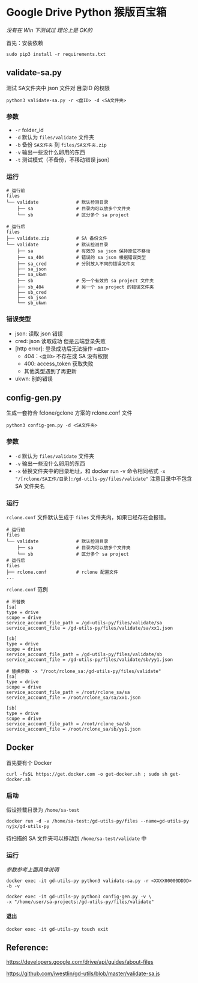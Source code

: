 # Google Drive Python 猴版百宝箱
_没有在 Win 下测试过 理论上是 OK的_

首先：安装依赖
```
sudo pip3 install -r requirements.txt
```
## validate-sa.py
测试 SA文件夹中 json 文件对 目录ID 的权限
```
python3 validate-sa.py -r <盘ID> -d <SA文件夹>
```
### 参数
* `-r` folder_id
* `-d` 默认为 `files/validate` 文件夹
* `-b` 备份 `SA文件夹` 到 `files/SA文件夹.zip`
* `-v` 输出一些没什么卵用的东西
* `-t` 测试模式（不备份，不移动错误 json）
### 运行
```
# 运行前
files
└── validate              # 默认检测目录
    ├── sa                # 目录内可以放多个文件夹
    └── sb                # 区分多个 sa project

# 运行后
files
├── validate.zip          # SA 备份文件
└── validate              # 默认检测目录
    ├── sa                # 有效的 sa json 保持原位不移动
    ├── sa_404            # 错误的 sa json 根据错误类型
    ├── sa_cred           # 分别放入不同的错误文件夹
    ├── sa_json
    ├── sa_ukwn
    ├── sb                # 另一个有效的 sa project 文件夹
    ├── sb_404            # 另一个 sa project 的错误文件夹
    ├── sb_cred
    ├── sb_json
    └── sb_ukwn
```
### 错误类型
* json: 读取 json 错误
* cred: json 读取成功 但是云端登录失败
* [http error]: 登录成功后无法操作 `<盘ID>`
  * 404：`<盘ID>` 不存在或 SA 没有权限
  * 400: access_token 获取失败
  * 其他类型遇到了再更新
* ukwn: 别的错误

## config-gen.py
生成一套符合 fclone/gclone 方案的 rclone.conf 文件
```
python3 config-gen.py -d <SA文件夹>
```
### 参数
* `-d` 默认为 `files/validate` 文件夹
* `-v` 输出一些没什么卵用的东西
* `-x` 替换文件夹中的目录地址，和 docker run -v 命令相同格式 `-x "/[rclone/SA工作/目录]:/gd-utils-py/files/validate"` 注意目录中不包含 SA 文件夹名
### 运行
`rclone.conf` 文件默认生成于 `files` 文件夹内，如果已经存在会报错。
```
# 运行前
files
└── validate              # 默认检测目录
    ├── sa                # 目录内可以放多个文件夹
    └── sb                # 区分多个 sa project
# 运行后
files
├── rclone.conf           # rclone 配置文件
...
```
`rclone.conf` 范例
```
# 不替换
[sa]
type = drive
scope = drive
service_account_file_path = /gd-utils-py/files/validate/sa
service_account_file = /gd-utils-py/files/validate/sa/xx1.json

[sb]
type = drive
scope = drive
service_account_file_path = /gd-utils-py/files/validate/sb
service_account_file = /gd-utils-py/files/validate/sb/yy1.json
```
```
# 替换参数 -x "/root/rclone_sa:/gd-utils-py/files/validate"
[sa]
type = drive
scope = drive
service_account_file_path = /root/rclone_sa/sa
service_account_file = /root/rclone_sa/sa/xx1.json

[sb]
type = drive
scope = drive
service_account_file_path = /root/rclone_sa/sb
service_account_file = /root/rclone_sa/sb/yy1.json
```

## Docker
首先要有个 Docker
```
curl -fsSL https://get.docker.com -o get-docker.sh ; sudo sh get-docker.sh
```
### 启动
假设挂载目录为 `/home/sa-test`
```
docker run -d -v /home/sa-test:/gd-utils-py/files --name=gd-utils-py nyjx/gd-utils-py
```
待扫描的 SA 文件夹可以移动到 `/home/sa-test/validate` 中
### 运行
_参数参考上面具体说明_
```
docker exec -it gd-utils-py python3 validate-sa.py -r <XXXX00000DDDD> -b -v
```
```
docker exec -it gd-utils-py python3 config-gen.py -v \
-x "/home/user/sa-projects:/gd-utils-py/files/validate"
```
#### 退出
```
docker exec -it gd-utils-py touch exit
```

## Reference:
https://developers.google.com/drive/api/guides/about-files

https://github.com/iwestlin/gd-utils/blob/master/validate-sa.js